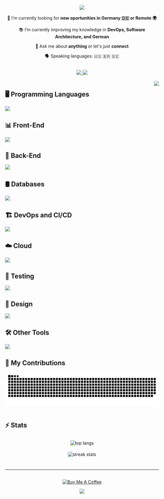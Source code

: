 
<p align="center">
  <img src="https://capsule-render.vercel.app/api?text=👨🏻‍💻+Hi,+I'm+Claudio!+👋🏻&desc=🔸+A+passionate,+generalist,+problem+solver!+🔸&fontAlign=50&fontSize=69&descSize=24&fontAlignY=30&fontColor=c2cfda&descAlignY=52&stroke=33c&animation=fadeIn&type=waving&color=0:1a1b67,50:3333ff,100:024Edf&height=250"/>
</p>

<div align="center">

 🔭 I’m currently looking for **new oportunities in Germany 🇩🇪 or Remote 🌍**

📚 I’m currently improving my knowledge in **DevOps, Software Architecture, and German**

💬 Ask me about **anything** or let's just **connect**

🗣️ Speaking languages: 🇺🇸 🇧🇷 🇩🇪
<br/><br/>

<div align="center"> 
  <a href="mailto:publicgithub.mumble827@passmail.net">
    <img src="https://img.shields.io/badge/Email-333333?style=for-the-badge&logo=gmail&logoColor=red" />
  </a>
  <a href="https://linkedin.com/in/claudiothorschmidt" target="_blank">
    <img src="https://img.shields.io/badge/LinkedIn-0077B5?style=for-the-badge&logo=linkedin&logoColor=white" target="_blank" />
  </a>
</div>
<br/>
</div>

<img align="right" src="https://visitor-badge.laobi.icu/badge?page_id=k-eL.k-eL" style="margin-top: 0px;"/>
<h2 align="left">🖥️ Programming Languages</h2>
<div align="left">
	<img src="https://skillicons.dev/icons?i=javascript,typescript,cs,python,go" />
</div>

<h2 align="left">📊 Front-End</h2>
<div>
	<img src="https://skillicons.dev/icons?i=vue,nuxt,angular,react,next,vite,bootstrap,tailwind,materialui,html,css,sass,threejs&perline=7" />
</div>

<h2 align="left">📡 Back-End</h2>
<div align="left">
	<img src="https://skillicons.dev/icons?i=nodejs,express,nest,dotnet,fastapi,rxjs,graphql,apollo,prisma,sequelize,firebase,supabase,postman&perline=7" />
</div>

<h2 align="left">🛢️ Databases</h2>
<div align="left">
	<img src="https://skillicons.dev/icons?i=mongodb,mysql,postgresql,sqlite" />
</div>

<h2 align="left">🏗️ DevOps and CI/CD</h2>
<div align="left">
	<img src="https://skillicons.dev/icons?i=jenkins,github,ghactions,bitbucket,gitlab,ansible,terraform,docker,kubernetes,nginx,kafka,rabbitmq&perline=7" />
</div>

<h2 align="left">☁️ Cloud</h2>
<div align="left">
	<img src="https://skillicons.dev/icons?i=aws,azure,gcp,netlify,vercel" />
</div>

<h2 align="left">🧪 Testing</h2>
<div align="left">
	<img src="https://skillicons.dev/icons?i=jest,vitest,cypress" />
</div>

<h2 align="left">🎨 Design</h2>
<div align="left">
	<img src="https://skillicons.dev/icons?i=figma,xd" />
</div>

<h2 align="left">🛠️ Other Tools</h2>
<div align="left">
		<img src="https://skillicons.dev/icons?i=linux,vscode,git,npm,unity" />
</div>

<div align="left">
  <h2>🐍 My Contributions</h2>
	<div align="center">
		<img alt="snake eating my contributions" src="https://raw.githubusercontent.com/K-eL/K-eL/output/github-contribution-grid-snake.svg" />
	</div>
  <br/>
</div>

<h2 align="left">⚡ Stats</h2>
<div align=center style="padding: 10px;">
  <img width=390 align="center" src="https://github-readme-stats.vercel.app/api/top-langs/?username=K-eL&hide=java&langs_count=8&layout=compact&theme=react&border_radius=10&size_weight=0.8&count_weight=0.5" alt="top langs" />
<br/>
  <img width=480 src="https://github-readme-streak-stats-salesp07.vercel.app/?user=K-eL&count_private=true&theme=react&border_radius=10" alt="streak stats" style="margin-top: 20px;"/>
</div>

<br/>
<hr/>
<br/>

<div align="center">
	<a href="https://www.buymeacoffee.com/c.thor" target="_blank">
		<img src="https://cdn.buymeacoffee.com/buttons/v2/default-blue.png" alt="Buy Me A Coffee" style="height: 60px !important;width: 217px !important;" >
	</a>
</div>
<p align="center">
  <img src="https://capsule-render.vercel.app/api?text=I+hope+you+have+enjoyed!+😊&fontColor=c2cfda&textBg=38bdae&fontAlignY=75&stroke=33c&animation=fadeIn&type=waving&color=0:1a1b67,50:3333ff,100:024Edf&height=180&section=footer&fontSize=45"/>
</p>